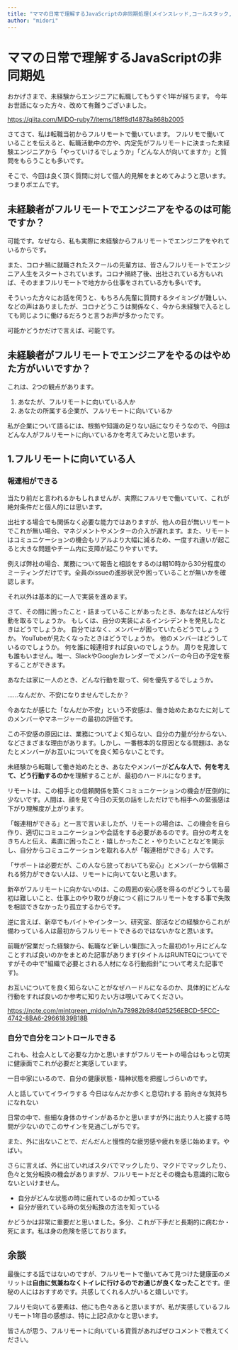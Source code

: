 ```yaml
---
title: "ママの日常で理解するJavaScriptの非同期処理(メインスレッド,コールスタック,イベントループ)"
author: "midori"
---
```

# ママの日常で理解するJavaScriptの非同期処
おかげさまで、未経験からエンジニアに転職してもうすぐ1年が経ちます。
今年お世話になった方々、改めて有難うございました。

https://qiita.com/MIDO-ruby7/items/18ff8d14878a868b2005

さてさて、私は転職当初からフルリモートで働いています。
フルリモで働いていることを伝えると、転職活動中の方や、内定先がフルリモートに決まった未経験エンジニアから「やっていけるでしょうか」「どんな人が向いてますか」と質問をもらうことも多いです。

そこで、今回は良く頂く質問に対して個人的見解をまとめてみようと思います。
つまりポエムです。


## 未経験者がフルリモートでエンジニアをやるのは可能ですか？

可能です。なぜなら、私も実際に未経験からフルリモートでエンジニアをやれているからです。

また、コロナ禍に就職されたスクールの先輩方は、皆さんフルリモートでエンジニア人生をスタートされています。コロナ禍終了後、出社されている方もいれば、そのままフルリモートで地方から仕事をされている方も多いです。

そういった方々にお話を伺うと、もちろん先輩に質問するタイミングが難しい、などの声はありましたが、コロナどうこうは関係なく、今から未経験で入るとしても同じように働けるだろうと言うお声が多かったです。

可能かどうかだけで言えば、可能です。

## 未経験者がフルリモートでエンジニアをやるのはやめた方がいいですか？

これは、2つの観点があります。
1. あなたが、フルリモートに向いている人か
2. あなたの所属する企業が、フルリモートに向いているか

私が企業について語るには、根拠や知識の足りない話になりそうなので、今回はどんな人がフルリモートに向いているかを考えてみたいと思います。

## 1.フルリモートに向いている人
### 報連相ができる
当たり前だと言われるかもしれませんが、実際にフルリモで働いていて、これが絶対条件だと個人的には思います。

出社する場合でも関係なく必要な能力ではありますが、他人の目が無いリモートでこれが無い場合、マネジメントやメンターの介入が遅れます。また、リモートはコミュニケーションの機会もリアルより大幅に減るため、一度すれ違いが起こると大きな問題やチーム内に支障が起こりやすいです。

例えば弊社の場合、業務について報告と相談をするのは朝10時から30分程度のミーティングだけです。全員のissueの進捗状況や困っていることが無いかを確認します。

それ以外は基本的に一人で実装を進めます。

さて、その間に困ったこと・詰まっていることがあったとき、あなたはどんな行動を取るでしょうか。
もしくは、自分の実装によるインシデントを発見したときはどうでしょうか。
自分ではなく、メンバーが困っていたらどうでしょうか。
YouTubeが見たくなったときはどうでしょうか。
他のメンバーはどうしているのでしょうか。
何を誰に報連相すれば良いのでしょうか。
周りを見渡しても誰もいません。唯一、SlackやGoogleカレンダーでメンバーの今日の予定を察することができます。

あなたは家に一人のとき、どんな行動を取って、何を優先するでしょうか。

......なんだか、不安になりませんでしたか？

今あなたが感じた「なんだか不安」という不安感は、働き始めたあなたに対してのメンバーやマネージャーの最初の評価です。

この不安感の原因には、業務についてよく知らない、自分の力量が分からない、などさまざまな理由があります。しかし、一番根本的な原因となる問題は、あなたとメンバーがお互いについてを良く知らないことです。

未経験から転職して働き始めたとき、あなたやメンバーが**どんな人で、何を考えて、どう行動するのか**を理解することが、最初のハードルになります。

リモートは、この相手との信頼関係を築くコミュニケーションの機会が圧倒的に少ないです。人間は、顔を見て今日の天気の話をしただけでも相手への緊張感は下がり理解度が上がります。

「報連相ができる」と一言で言いましたが、リモートの場合は、この機会を自ら作り、適切にコミュニケーションや会話をする必要があるのです。自分の考えをきちんと伝え、素直に困ったこと・嬉しかったこと・やりたいことなどを開示し、自分からコミュニケーションを取れる人が「報連相ができる」人です。

「サポートは必要だが、この人なら放っておいても安心」とメンバーから信頼される努力ができない人は、リモートに向いてないと思います。

新卒がフルリモートに向かないのは、この周囲の安心感を得るのがどうしても最初は難しいこと、仕事上のやり取りが身につく前にフルリモートをする事で失敗を相談できなかったり孤立するからです。

逆に言えば、新卒でもバイトやインターン、研究室、部活などの経験からこれが備わっている人は最初からフルリモートできるのではないかなと思います。

前職が営業だった経験から、転職など新しい集団に入った最初の1ヶ月にどんなことすれば良いのかをまとめた記事があります(タイトルはRUNTEQについてですがその中で"組織で必要とされる人材になる行動指針"について考えた記事です)。

お互いについてを良く知らないことがなぜハードルになるのか、具体的にどんな行動をすれば良いのか参考に知りたい方は覗いてみてください。

https://note.com/mintgreen_mido/n/n7a78982b9840#5256EBCD-5FCC-4742-8BA6-29661839B18B


### 自分で自分をコントロールできる
これも、社会人として必要な力かと思いますがフルリモートの場合はもっと切実に健康面でこれが必要だと実感しています。

一日中家にいるので、自分の健康状態・精神状態を把握しづらいのです。

人と話していてイライラする
今日はなんだか歩くと息切れする
前向きな気持ちになれない

日常の中で、些細な身体のサインがあるかと思いますが外に出たり人と接する時間が少ないのでこのサインを見過ごしがちです。

また、外に出ないことで、だんだんと慢性的な疲労感や疲れを感じ始めます。やばい。

さらに言えば、外に出ていればスタバでマックしたり、マクドでマックしたり、色々と気分転換の機会がありますが、フルリモートだとその機会も意識的に取らないといけません。

- 自分がどんな状態の時に疲れているのか知っている
- 自分が疲れている時の気分転換の方法を知っている

かどうかは非常に重要だと思いました。多分、これが下手だと長期的に病むか・死にます。私は身の危険を感じております。

## 余談
最後にする話ではないのですが、フルリモートで働いてみて見つけた健康面のメリットは**自由に気兼ねなくトイレに行けるのでお通じが良くなったこと**です。便秘の人にはおすすめです。共感してくれる人がいると嬉しいです。

フルリモ向いてる要素は、他にも色々あると思いますが、私が実感しているフルリモート1年目の感想は、特に上記2点かなと思います。

皆さんが思う、フルリモートに向いている資質があればぜひコメントで教えてください。

